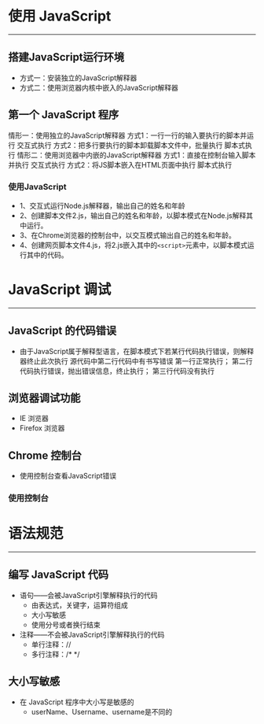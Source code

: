 # 使用 JavaScript

---

## 搭建JavaScript运行环境

  * 方式一：安装独立的JavaScript解释器
  * 方式二：使用浏览器内核中嵌入的JavaScript解释器
  
## 第一个 JavaScript 程序

  情形一：使用独立的JavaScript解释器
    方式1：一行一行的输入要执行的脚本并运行
      交互式执行
    方式2：把多行要执行的脚本卸载脚本文件中，批量执行
      脚本式执行
  情形二：使用浏览器中内嵌的JavaScript解释器
    方式1：直接在控制台输入脚本并执行
      交互式执行
    方式2：将JS脚本嵌入在HTML页面中执行
      脚本式执行

### 使用JavaScript

  * 1、交互式运行Node.js解释器，输出自己的姓名和年龄
  * 2、创建脚本文件2.js，输出自己的姓名和年龄，以脚本模式在Node.js解释其中运行。
  * 3、在Chrome浏览器的控制台中，以交互模式输出自己的姓名和年龄。
  * 4、创建网页脚本文件4.js，将2.js嵌入其中的`<script>`元素中，以脚本模式运行其中的代码。

# JavaScript 调试

---

## JavaScript 的代码错误

  * 由于JavaScript属于解释型语言，在脚本模式下若某行代码执行错误，则解释器终止此次执行
    源代码中第二行代码中有书写错误
    第一行正常执行； 第二行代码执行错误，抛出错误信息，终止执行； 第三行代码没有执行
  
## 浏览器调试功能

  * IE 浏览器
  * Firefox 浏览器
  
## Chrome 控制台

  * 使用控制台查看JavaScript错误

### 使用控制台

# 语法规范

---

## 编写 JavaScript 代码

  * 语句——会被JavaScript引擎解释执行的代码
    * 由表达式，关键字，运算符组成
    * 大小写敏感
    * 使用分号或者换行结束
  * 注释——不会被JavaScript引擎解释执行的代码
    * 单行注释：//
    * 多行注释：/* */
  
## 大小写敏感

  * 在 JavaScript 程序中大小写是敏感的
    * userName、Username、username是不同的